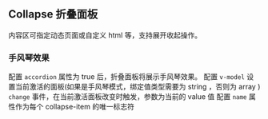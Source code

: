 <div class="demo-header">
<p class="overviewicon">
  <span class="wapi-container-panel"/>
</p>

## Collapse 折叠面板

<nova-uxlink widget-name="Panel"></nova-uxlink>

内容区可指定动态页面或自定义 html 等，支持展开收起操作。

</div>

### 手风琴效果

配置 `accordion` 属性为 true 后，折叠面板将展示手风琴效果。
配置 `v-model` 设置当前激活的面板(如果是手风琴模式，绑定值类型需要为 string ，否则为 array )
`change` 事件，在当前激活面板改变时触发，参数为当前的 value 值
配置 `name` 属性作为每个 collapse-item 的唯一标志符

<nova-demo-view link="collapse/accordion.vue"></nova-demo-view>

<br />
